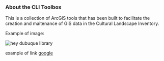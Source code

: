 ### About the CLI Toolbox

This is a collection of ArcGIS tools that has been built to facilitate the creation and maitenance of GIS data in the Cultural Landscape Inventory.

Example of image:

![hey dubuque library](https://github.com/legiongis/clitoolbox/raw/master/docs/img/dubuque_library.jpg)

example of link
[google](https://google.com)